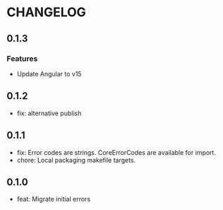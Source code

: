 # CHANGELOG

## 0.1.3

### Features

- Update Angular to v15

## 0.1.2

- fix: alternative publish

## 0.1.1

- fix: Error codes are strings. CoreErrorCodes are available for import.
- chore: Local packaging makefile targets.

## 0.1.0

- feat: Migrate initial errors
